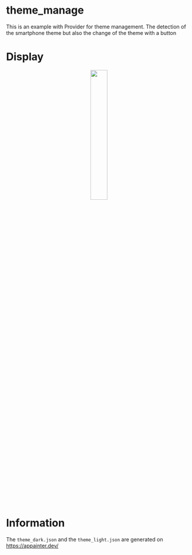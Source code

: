 # theme_manage

This is an example with Provider for theme management. The detection of the smartphone theme but also the change of the theme with a button

# Display

<p align="center">
  <a href="assets/theme_manage.gif">
    <img src="assets/theme_manage.gif" width="30%">
  </a>
</p>

# Information

The `theme_dark.json` and the `theme_light.json` are generated on https://appainter.dev/